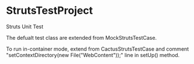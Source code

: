 StrutsTestProject
=================

Struts Unit Test

The defualt test class are extended from MockStrutsTestCase.

To run in-container mode, extend from CactusStrutsTestCase and comment "setContextDirectory(new File("WebContent"));" line 
in setUp() method.

